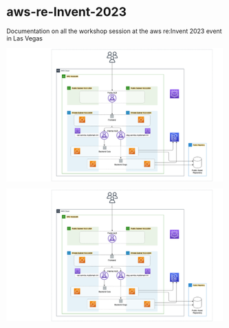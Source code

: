 # aws-re-Invent-2023

Documentation on all the workshop session at the aws re:Invent 2023 event in Las Vegas

![Cloudwatch](https://raw.githubusercontent.com/sheyijojo/aws-re-Invent-2023/main/images/wksh1.0.jpg)

<img src="https://raw.githubusercontent.com/sheyijojo/aws-re-Invent-2023/main/images/wksh1.0.jpg">
